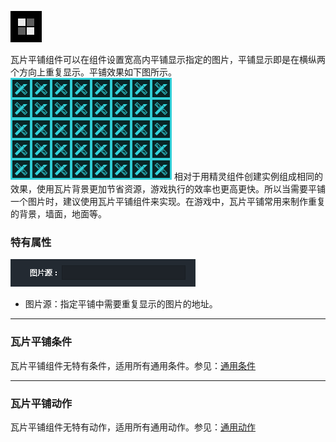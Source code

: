 ![](564aca43996ed.png)

瓦片平铺组件可以在组件设置宽高内平铺显示指定的图片，平铺显示即是在横纵两个方向上重复显示。平铺效果如下图所示。
![](564aca433d465.png)
相对于用精灵组件创建实例组成相同的效果，使用瓦片背景更加节省资源，游戏执行的效率也更高更快。所以当需要平铺一个图片时，建议使用瓦片平铺组件来实现。在游戏中，瓦片平铺常用来制作重复的背景，墙面，地面等。

### 特有属性
![](564aca43750f1.png)
- 图片源：指定平铺中需要重复显示的图片的地址。

------------


### 瓦片平铺条件
瓦片平铺组件无特有条件，适用所有通用条件。参见：[通用条件](../../../../Lakeshore/manual/commonElements/conditions/)

------------


### 瓦片平铺动作
瓦片平铺组件无特有动作，适用所有通用动作。参见：[通用动作](http://edn.egret.com/cn/index.php/portal/article/index/id/708)